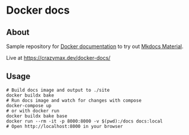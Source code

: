 # Docker docs

## About

Sample repository for [Docker documentation](https://docs.docker.com/) to
try out [Mkdocs Material](https://github.com/squidfunk/mkdocs-material/).

Live at https://crazymax.dev/docker-docs/

## Usage

```shell
# Build docs image and output to ./site
docker buildx bake
# Run docs image and watch for changes with compose
docker-compose up
# or with docker run
docker buildx bake base
docker run --rm -it -p 8000:8000 -v $(pwd):/docs docs:local
# Open http://localhost:8000 in your browser
```
